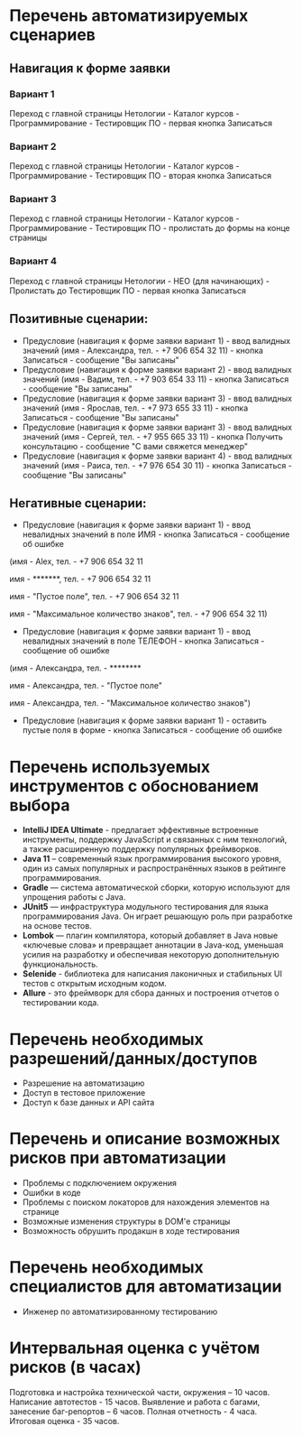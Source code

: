 # Перечень автоматизируемых сценариев

## Навигация к форме заявки
### Вариант 1 
Переход с главной страницы Нетологии - Каталог курсов - Программирование - Тестировщик ПО - первая кнопка Записаться

### Вариант 2
Переход с главной страницы Нетологии - Каталог курсов - Программирование - Тестировщик ПО - вторая кнопка Записаться

### Вариант 3
Переход с главной страницы Нетологии - Каталог курсов - Программирование - Тестировщик ПО - пролистать до формы на конце страницы

### Вариант 4
Переход с главной страницы Нетологии - НЕО (для начинающих) - Пролистать до Тестировщик ПО - первая кнопка Записаться

## Позитивные сценарии:
* Предусловие (навигация к форме заявки вариант 1) - ввод валидных значений (имя - Александра, тел. - +7 906 654 32 11) - кнопка Записаться - сообщение "Вы записаны"
* Предусловие (навигация к форме заявки вариант 2) - ввод валидных значений (имя - Вадим, тел. - +7 903 654 33 11) - кнопка Записаться - сообщение "Вы записаны"
* Предусловие (навигация к форме заявки вариант 3) - ввод валидных значений (имя - Ярослав, тел. - +7 973 655 33 11) - кнопка Записаться - сообщение "Вы записаны"
* Предусловие (навигация к форме заявки вариант 3) - ввод валидных значений (имя - Сергей, тел. - +7 955 665 33 11) - кнопка Получить консультацию - сообщение "С вами свяжется менеджер"
* Предусловие (навигация к форме заявки вариант 4) - ввод валидных значений (имя - Раиса, тел. - +7 976 654 30 11) - кнопка Записаться - сообщение "Вы записаны"

## Негативные сценарии: 
* Предусловие (навигация к форме заявки вариант 1) - ввод невалидных значений в поле ИМЯ - кнопка Записаться - сообщение об ошибке

(имя - Alex, тел. - +7 906 654 32 11

имя - *******, тел. - +7 906 654 32 11

имя - "Пустое поле", тел. - +7 906 654 32 11

имя - "Максимальное количество знаков", тел. - +7 906 654 32 11) 

* Предусловие (навигация к форме заявки вариант 1) - ввод невалидных значений в поле ТЕЛЕФОН - кнопка Записаться - сообщение об ошибке

(имя - Александра, тел. - ********

имя - Александра, тел. - "Пустое поле"

имя - Александра, тел. - "Максимальное количество знаков") 

* Предусловие (навигация к форме заявки вариант 1) - оставить пустые поля в форме - кнопка Записаться - сообщение об ошибке

# Перечень используемых инструментов с обоснованием выбора
* **IntelliJ IDEA Ultimate** - предлагает эффективные встроенные инструменты, поддержку JavaScript и связанных с ним технологий, а также расширенную поддержку популярных фреймворков.
* **Java 11** – современный язык программирования высокого уровня, один из самых популярных и распространённых языков в рейтинге программирования.
* **Gradle** — система автоматической сборки, которую используют для упрощения работы с Java.
* **JUnit5** — инфраструктура модульного тестирования для языка программирования Java. Он играет решающую роль при разработке на основе тестов.
* **Lombok** — плагин компилятора, который добавляет в Java новые «ключевые слова» и превращает аннотации в Java-код, уменьшая усилия на разработку и обеспечивая некоторую дополнительную функциональность.
* **Selenide** - библиотека для написания лаконичных и стабильных UI тестов с открытым исходным кодом.
* **Allure** - это фреймворк для сбора данных и построения отчетов о тестировании кода. 

# Перечень необходимых разрешений/данных/доступов
* Разрешение на автоматизацию
* Доступ в тестовое приложение
* Доступ к базе данных и API сайта

# Перечень и описание возможных рисков при автоматизации
* Проблемы с подключением окружения 
* Ошибки в коде
* Проблемы с поиском локаторов для нахождения элементов на странице
* Возможные изменения структуры в DOM'е страницы
* Возможность обрушить продакшн в ходе тестирования

# Перечень необходимых специалистов для автоматизации
* Инженер по автоматизированному тестированию

# Интервальная оценка с учётом рисков (в часах)
Подготовка и настройка технической части, окружения – 10 часов. Написание автотестов - 15 часов. Выявление и работа с багами, занесение баг-репортов – 6 часов. Полная отчетность - 4 часа. Итоговая оценка - 35 часов.